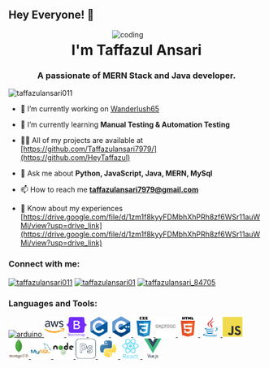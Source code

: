 ## Hey Everyone! 🌙

<img align="right" alt="coding" width="300" src="https://media4.giphy.com/media/RbDKaczqWovIugyJmW/giphy.gif?cid=6c09b952qr1f9ajsnw2dzrnkh1tv6t5ezn3ysep27bmrxjhx&ep=v1_internal_gif_by_id&rid=giphy.gif&ct=g">
<h1 align="center"> I'm Taffazul Ansari</h1>
<h3 align="center">A passionate of MERN Stack and Java developer.</h3>

<p align="left"> <img src="https://komarev.com/ghpvc/?username=taffazulansari011&label=Profile%20views&color=0e75b6&style=flat" alt="taffazulansari011" /> </p>

- 🔭 I’m currently working on [Wanderlush65](https://github.com/Taffazulansari011/Wanderlust65)

- 🌱 I’m currently learning **Manual Testing & Automation Testing**

- 👨‍💻 All of my projects are available at [https://github.com/Taffazulansari7979/](https://github.com/HeyTaffazul)

- 💬 Ask me about **Python, JavaScript, Java, MERN, MySql**

- 📫 How to reach me **taffazulansari7979@gmail.com**

- 📄 Know about my experiences [https://drive.google.com/file/d/1zm1f8kyyFDMbhXhPRh8zf6WSr11auWMi/view?usp=drive_link](https://drive.google.com/file/d/1zm1f8kyyFDMbhXhPRh8zf6WSr11auWMi/view?usp=drive_link)

<h3 align="left">Connect with me:</h3>
<p align="left">
<!-- <a href="https://twitter.com/@taffazulansari4" target="blank"><img align="center" src="https://raw.githubusercontent.com/rahuldkjain/github-profile-readme-generator/master/src/images/icons/Social/twitter.svg" alt="@taffazulansari4" height="30" width="40" /></a> -->
<a href="https://linkedin.com/in/taffazulansari011" target="blank"><img align="center" src="https://raw.githubusercontent.com/rahuldkjain/github-profile-readme-generator/master/src/images/icons/Social/linked-in-alt.svg" alt="taffazulansari011" height="30" width="40" /></a>
<!-- <a href="https://instagram.com/i_m_taffazul" target="blank"><img align="center" src="https://raw.githubusercontent.com/rahuldkjain/github-profile-readme-generator/master/src/images/icons/Social/instagram.svg" alt="i_m_taffazul" height="30" width="40" /></a> -->
<!-- <a href="https://www.youtube.com/c/https://www.youtube.com/channel/ucppo9qsyopki9rr52_fdaew" target="blank"><img align="center" src="https://raw.githubusercontent.com/rahuldkjain/github-profile-readme-generator/master/src/images/icons/Social/youtube.svg" alt="https://www.youtube.com/channel/ucppo9qsyopki9rr52_fdaew" height="30" width="40" /></a> -->
<a href="https://www.leetcode.com/taffazulansari01" target="blank"><img align="center" src="https://raw.githubusercontent.com/rahuldkjain/github-profile-readme-generator/master/src/images/icons/Social/leet-code.svg" alt="taffazulansari01" height="30" width="40" /></a>
<a href="https://discord.gg/taffazulansari_84705" target="blank"><img align="center" src="https://raw.githubusercontent.com/rahuldkjain/github-profile-readme-generator/master/src/images/icons/Social/discord.svg" alt="taffazulansari_84705" height="30" width="40" /></a>
</p>

<h3 align="left">Languages and Tools:</h3>
<p align="left">
  <a href="https://www.arduino.cc/" target="_blank" rel="noreferrer"> <img src="https://cdn.worldvectorlogo.com/logos/arduino-1.svg" alt="arduino" width="40" height="40"/> </a> 
  <a href="https://aws.amazon.com" target="_blank" rel="noreferrer"> <img src="https://raw.githubusercontent.com/devicons/devicon/master/icons/amazonwebservices/amazonwebservices-original-wordmark.svg" alt="aws" width="40" height="40"/> </a>
  <a href="https://getbootstrap.com" target="_blank" rel="noreferrer"> <img src="https://raw.githubusercontent.com/devicons/devicon/master/icons/bootstrap/bootstrap-plain-wordmark.svg" alt="bootstrap" width="40" height="40"/> </a>
  <a href="https://www.cprogramming.com/" target="_blank" rel="noreferrer"> <img src="https://raw.githubusercontent.com/devicons/devicon/master/icons/c/c-original.svg" alt="c" width="40" height="40"/> </a> 
  <a href="https://www.w3schools.com/cpp/" target="_blank" rel="noreferrer"> <img src="https://raw.githubusercontent.com/devicons/devicon/master/icons/cplusplus/cplusplus-original.svg" alt="cplusplus" width="40" height="40"/> </a>
  <a href="https://www.w3schools.com/css/" target="_blank" rel="noreferrer"> <img src="https://raw.githubusercontent.com/devicons/devicon/master/icons/css3/css3-original-wordmark.svg" alt="css3" width="40" height="40"/> </a>
  <a href="https://expressjs.com" target="_blank" rel="noreferrer"> <img src="https://raw.githubusercontent.com/devicons/devicon/master/icons/express/express-original-wordmark.svg" alt="express" width="40" height="40"/> </a>
  <a href="https://www.w3.org/html/" target="_blank" rel="noreferrer"> <img src="https://raw.githubusercontent.com/devicons/devicon/master/icons/html5/html5-original-wordmark.svg" alt="html5" width="40" height="40"/> </a>
  <a href="https://www.java.com" target="_blank" rel="noreferrer"> <img src="https://raw.githubusercontent.com/devicons/devicon/master/icons/java/java-original.svg" alt="java" width="40" height="40"/> </a>
  <a href="https://developer.mozilla.org/en-US/docs/Web/JavaScript" target="_blank" rel="noreferrer"> <img src="https://raw.githubusercontent.com/devicons/devicon/master/icons/javascript/javascript-original.svg" alt="javascript" width="40" height="40"/> </a> 
  <a href="https://www.mongodb.com/" target="_blank" rel="noreferrer"> <img src="https://raw.githubusercontent.com/devicons/devicon/master/icons/mongodb/mongodb-original-wordmark.svg" alt="mongodb" width="40" height="40"/> </a>
  <a href="https://www.mysql.com/" target="_blank" rel="noreferrer"> <img src="https://raw.githubusercontent.com/devicons/devicon/master/icons/mysql/mysql-original-wordmark.svg" alt="mysql" width="40" height="40"/> </a>
  <a href="https://nodejs.org" target="_blank" rel="noreferrer"> <img src="https://raw.githubusercontent.com/devicons/devicon/master/icons/nodejs/nodejs-original-wordmark.svg" alt="nodejs" width="40" height="40"/> </a>
  <a href="https://www.photoshop.com/en" target="_blank" rel="noreferrer"> <img src="https://raw.githubusercontent.com/devicons/devicon/master/icons/photoshop/photoshop-line.svg" alt="photoshop" width="40" height="40"/> </a> 
  <a href="https://www.python.org" target="_blank" rel="noreferrer"> <img src="https://raw.githubusercontent.com/devicons/devicon/master/icons/python/python-original.svg" alt="python" width="40" height="40"/> </a> 
  <a href="https://reactjs.org/" target="_blank" rel="noreferrer"> <img src="https://raw.githubusercontent.com/devicons/devicon/master/icons/react/react-original-wordmark.svg" alt="react" width="40" height="40"/> </a>
  <a href="https://vuejs.org/" target="_blank" rel="noreferrer"> <img src="https://raw.githubusercontent.com/devicons/devicon/master/icons/vuejs/vuejs-original-wordmark.svg" alt="vuejs" width="40" height="40"/> </a> </p>


